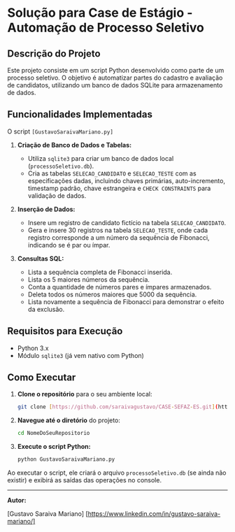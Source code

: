 # Solução para Case de Estágio - Automação de Processo Seletivo

## Descrição do Projeto

Este projeto consiste em um script Python desenvolvido como parte de um processo seletivo. O objetivo é automatizar partes do cadastro e avaliação de candidatos, utilizando um banco de dados SQLite para armazenamento de dados.

## Funcionalidades Implementadas

O script `[GustavoSaraivaMariano.py]` 

1.  **Criação de Banco de Dados e Tabelas:**
    * Utiliza `sqlite3` para criar um banco de dados local (`processoSeletivo.db`).
    * Cria as tabelas `SELECAO_CANDIDATO` e `SELECAO_TESTE` com as especificações dadas, incluindo chaves primárias, auto-incremento, timestamp padrão, chave estrangeira e `CHECK CONSTRAINTS` para validação de dados.

2.  **Inserção de Dados:**
    * Insere um registro de candidato fictício na tabela `SELECAO_CANDIDATO`.
    * Gera e insere 30 registros na tabela `SELECAO_TESTE`, onde cada registro corresponde a um número da sequência de Fibonacci, indicando se é par ou ímpar.

3.  **Consultas SQL:**
    * Lista a sequência completa de Fibonacci inserida.
    * Lista os 5 maiores números da sequência.
    * Conta a quantidade de números pares e ímpares armazenados.
    * Deleta todos os números maiores que 5000 da sequência.
    * Lista novamente a sequência de Fibonacci para demonstrar o efeito da exclusão.

## Requisitos para Execução

* Python 3.x
* Módulo `sqlite3` (já vem nativo com Python)

## Como Executar

1.  **Clone o repositório** para o seu ambiente local:
    ```bash
    git clone [https://github.com/saraivagustavo/CASE-SEFAZ-ES.git](https://github.com/saraivagustavo/CASE-SEFAZ-ES.git)
    ```
2.  **Navegue até o diretório** do projeto:
    ```bash
    cd NomeDoSeuRepositorio
    ```
3.  **Execute o script Python:**
    ```bash
    python GustavoSaraivaMariano.py
    ```
Ao executar o script, ele criará o arquivo `processoSeletivo.db` (se ainda não existir) e exibirá as saídas das operações no console.

---

**Autor:**

[Gustavo Saraiva Mariano]
[https://www.linkedin.com/in/gustavo-saraiva-mariano/]

